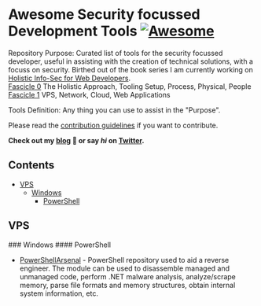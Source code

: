 # Awesome Security focussed Development Tools [![Awesome](https://cdn.rawgit.com/sindresorhus/awesome/d7305f38d29fed78fa85652e3a63e154dd8e8829/media/badge.svg)](https://github.com/sindresorhus/awesome)

Repository Purpose: Curated list of tools for the security focussed developer, useful in assisting with the creation of technical solutions, with a focuss on security. Birthed out of the book series I am currently working on [Holistic Info-Sec for Web Developers](https://leanpub.com/b/holisticinfosecforwebdevelopers).  
[Fascicle 0](https://github.com/binarymist/HolisticInfoSec-For-WebDevelopers-Fascicle0) The Holistic Approach, Tooling Setup, Process, Physical, People
[Fascicle 1](https://github.com/binarymist/HolisticInfoSec-For-WebDevelopers-Fascicle1) VPS, Network, Cloud, Web Applications

Tools Definition: Any thing you can use to assist in the "Purpose".

Please read the [contribution guidelines](contributing.md) if you want to contribute.

**Check out my [blog](https://blog.binarymist.net) 🦄 or say *hi* on [Twitter](https://twitter.com/binarymist).**

## Contents

* [VPS](#vps)
  * [Windows](#vps-windows)
    * [PowerShell](#vps-windows-powershell)









## VPS
<a name="vps-windows"/>
### Windows
<a name="vps-windows-powershell"/>
#### PowerShell

* [PowerShellArsenal](https://github.com/mattifestation/PowerShellArsenal) - PowerShell repository used to aid a reverse engineer. The module can be used to disassemble managed and unmanaged code, perform .NET malware analysis, analyze/scrape memory, parse file formats and memory structures, obtain internal system information, etc.





